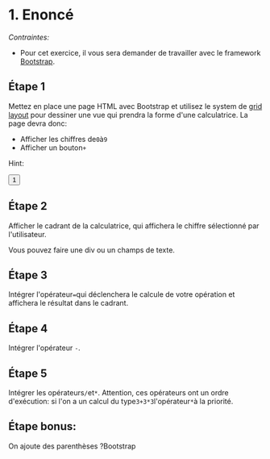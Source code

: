 # 1. Enoncé

*Contraintes:* 

- Pour cet exercice, il vous sera demander de travailler avec le framework [Bootstrap](https://getbootstrap.com/docs/4.3/getting-started/introduction/).

## Étape 1

Mettez en place une page HTML avec Bootstrap et utilisez le system de [grid layout](https://getbootstrap.com/docs/4.0/layout/grid/) pour dessiner une vue qui prendra la forme d'une calculatrice. La page devra donc:

- Afficher les chiffres de`0`à`9`
- Afficher un bouton`+`

Hint:


<input type="button" value="1">


## Étape 2

Afficher le cadrant de la calculatrice, qui affichera le chiffre sélectionné par l'utilisateur.

Vous pouvez faire une div ou un champs de texte.

## Étape 3

Intégrer l'opérateur`=`qui déclenchera le calcule de votre opération et affichera le résultat dans le cadrant.

## Étape **4**

Intégrer l'opérateur `-`.

## Étape 5

Intégrer les opérateurs`/`et`*`. Attention, ces opérateurs ont un ordre d'exécution: si l'on a un calcul du type`3+3*3`l'opérateur`*`à la priorité.

## Étape bonus:

On ajoute des parenthèses ?Bootstrap